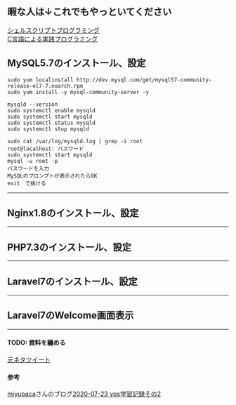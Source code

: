 ## 暇な人は↓これでもやっといてください

[シェルスクリプトプログラミング](https://manual.atmark-techno.com/armadillo-guide/armadillo-guide-2_ja-2.2.0/ch05.html)
<br>
[C言語による実践プログラミング](https://manual.atmark-techno.com/armadillo-guide/armadillo-guide-2_ja-2.2.0/ch06.html)
<br>

## MySQL5.7のインストール、設定

```
sudo yum localinstall http://dev.mysql.com/get/mysql57-community-release-el7-7.noarch.rpm
sudo yum install -y mysql-community-server -y
```
```
mysqld --version
sudo systemctl enable mysqld
sudo systemctl start mysqld
sudo systemctl status mysqld
sudo systemctl stop mysqld
```
```
sudo cat /var/log/mysqld.log | grep -i root
root@localhost: パスワード
sudo systemctl start mysqld
mysql -u root -p
パスワードを入力
MySQLのプロンプトが表示されたらOK
exit　で抜ける
```

***

## Nginx1.8のインストール、設定

***

## PHP7.3のインストール、設定

***

## Laravel7のインストール、設定

***

## Laravel7のWelcome画面表示

***

#### TODO: 資料を纏める
[元ネタツイート](https://twitter.com/yotaro__ok/status/1286271610815516672)　　

#### 参考
[miyupaca](https://twitter.com/miyupacaaa)さんのブログ[2020-07-23 yps学習記録その2](https://paca-gatsby.netlify.app/2020-07-23/)

